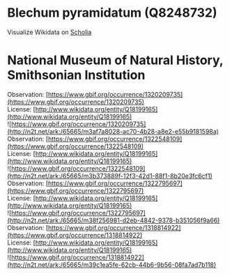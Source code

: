 
Blechum pyramidatum (Q8248732)
==============================
  
Visualize Wikidata on [Scholia](https://scholia.toolforge.org/taxon/Q8248732)
# National Museum of Natural History, Smithsonian Institution
  
Observation: [https://www.gbif.org/occurrence/1320209735](https://www.gbif.org/occurrence/1320209735)  
License: [http://www.wikidata.org/entity/Q18199165](http://www.wikidata.org/entity/Q18199165)  
![https://www.gbif.org/occurrence/1320209735](http://n2t.net/ark:/65665/m3af7a8028-ac70-4b28-a8e2-e55b9181598a)  
Observation: [https://www.gbif.org/occurrence/1322548109](https://www.gbif.org/occurrence/1322548109)  
License: [http://www.wikidata.org/entity/Q18199165](http://www.wikidata.org/entity/Q18199165)  
![https://www.gbif.org/occurrence/1322548109](http://n2t.net/ark:/65665/m3b373889f-12f3-42d1-88f1-8b20e3fc6cf1)  
Observation: [https://www.gbif.org/occurrence/1322795697](https://www.gbif.org/occurrence/1322795697)  
License: [http://www.wikidata.org/entity/Q18199165](http://www.wikidata.org/entity/Q18199165)  
![https://www.gbif.org/occurrence/1322795697](http://n2t.net/ark:/65665/m38f256981-d2eb-4842-9378-b351056f9a66)  
Observation: [https://www.gbif.org/occurrence/1318814922](https://www.gbif.org/occurrence/1318814922)  
License: [http://www.wikidata.org/entity/Q18199165](http://www.wikidata.org/entity/Q18199165)  
![https://www.gbif.org/occurrence/1318814922](http://n2t.net/ark:/65665/m39c1ea5fe-62cb-44b6-9b56-08fa7ad7b118)